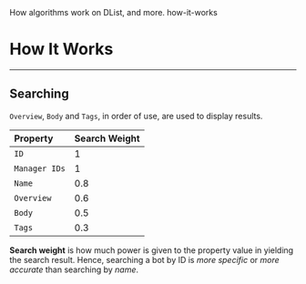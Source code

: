 <title>How It Works</title>
<description>How algorithms work on DList, and more.</description>
<url>how-it-works</url>

# How It Works

---

## Searching
`Overview`, `Body` and `Tags`, in order of use, are used to display results.

Property      | Search Weight
:-            |:-
`ID`          | 1
`Manager IDs` | 1
`Name`        | 0.8
`Overview`    | 0.6
`Body`        | 0.5
`Tags`        | 0.3

**Search weight** is how much power is given to the property value in yielding the search result. Hence, searching a bot by ID is *more specific* or *more accurate* than searching by *name*.